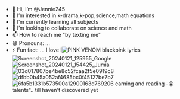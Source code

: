 - 👋 Hi, I’m @Jennie245
- 👀 I’m interested in k-drama,k-pop,science,math equations
- 🌱 I’m currently learning all subjects 
- 💞️ I’m looking to collaborate on science and math
- 📫 How to reach me "by texting me"
- 😄 Pronouns: ...
- ⚡ Fun fact: ... I love l![PINK VENOM blackpink lyrics](https://github.com/Jennie245/Jennie245/assets/159191600/d58960b7-113f-4c06-b591-dcb856cc5639)
![Screenshot_20240121_125955_Google](https://github.com/Jennie245/Jennie245/assets/159191600/4f266baf-8977-4395-8922-a162904aae6c)
![Screenshot_20240121_154425_Jumia](https://github.com/Jennie245/Jennie245/assets/159191600/9f7b66d9-c7be-4956-a721-5ecb4077a841)
![03d017807be4be8c52fcaa2f5e0919c8](https://github.com/Jennie245/Jennie245/assets/159191600/3812d9a8-c618-4ee7-9b00-39e5954ce0eb)
![dfbb0b45a052af4685bc0f45127be7b7](https://github.com/Jennie245/Jennie245/assets/159191600/ff49f874-c6cd-4b78-b125-9efa787edcc6)
![6fa5b1331b573500a12900163d769206](https://github.com/Jennie245/Jennie245/assets/159191600/ff6fd71c-6ae0-4f7e-846e-501ceb555422)
earning and reading 
-😝talents".. till haven't discovered yet
<!---
Jennie245/Jennie245 is a ✨ special ✨ repository because its `README.md` (this file) appears on your GitHub profile.
You can click the Preview link to take a look at your changes.
--->

